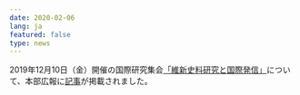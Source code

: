 ```yaml
---
date: 2020-02-06
lang: ja
featured: false
type: news
---
```

2019年12月10日（金）開催の国際研究集会<a href="/news/2019/ishinsiryoukenkyuu201912.pdf" target="_blank">「維新史料研究と国際発信」</a>について、本部広報に<a href="https://www.u-tokyo.ac.jp/focus/ja/articles/z0206_00008.html" target="_blank">記事</a>が掲載されました。
